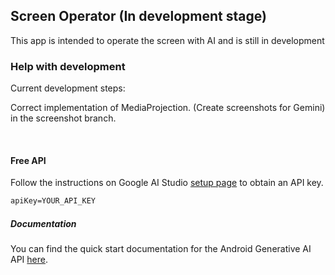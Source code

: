 ## Screen Operator           (In development stage)

This app is intended to operate the screen with AI and is still in development

### Help with development

Current development steps:

Correct implementation of MediaProjection. (Create screenshots for Gemini) in the screenshot branch.


<br>

#### Free API

Follow the instructions on Google AI Studio [setup page](https://makersuite.google.com/app/apikey) to obtain an API key.

```txt
apiKey=YOUR_API_KEY
```

##### Documentation

You can find the quick start documentation for the Android Generative AI API [here](https://ai.google.dev/tutorials/android_quickstart).
